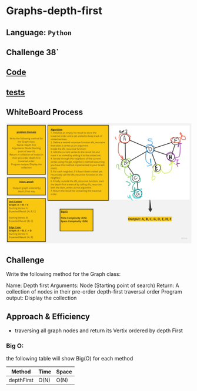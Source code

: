 #  Graphs-depth-first

## Language: `Python`
## Challenge 38`



## [Code](graph_depth_first.py)
## [tests](../tests/test_graph_depth_first.py)

## WhiteBoard Process
![WhiteBoard](Untitled%20(19).jpg)

## Challenge

Write the following method for the Graph class:

Name: Depth first
Arguments: Node (Starting point of search)
Return: A collection of nodes in their pre-order depth-first traversal order
Program output: Display the collection



## Approach & Efficiency
- traversing all graph nodes and return its Vertix ordered by depth First 

### Big O:
the following table will show Big(O) for each method

| **Method**    | **Time** | **Space** |
|---------------|----------|-----------|
| depthFirst    | O(N)     | O(N)      |

